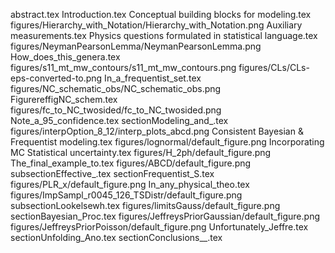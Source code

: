 abstract.tex
Introduction.tex
Conceptual building blocks for modeling.tex
figures/Hierarchy_with_Notation/Hierarchy_with_Notation.png
Auxiliary measurements.tex
Physics questions formulated in statistical language.tex
figures/NeymanPearsonLemma/NeymanPearsonLemma.png
How_does_this_genera.tex
figures/s11_mt_mw_contours/s11_mt_mw_contours.png
figures/CLs/CLs-eps-converted-to.png
In_a_frequentist_set.tex
figures/NC_schematic_obs/NC_schematic_obs.png
FigurereffigNC_schem.tex
figures/fc_to_NC_twosided/fc_to_NC_twosided.png
Note_a_95_confidence.tex
sectionModeling_and_.tex
figures/interpOption_8_12/interp_plots_abcd.png
Consistent Bayesian & Frequentist modeling.tex
figures/lognormal/default_figure.png
Incorporating MC Statistical uncertainty.tex
figures/H_2ph/default_figure.png
The_final_example_to.tex
figures/ABCD/default_figure.png
subsectionEffective_.tex
sectionFrequentist_S.tex
figures/PLR_x/default_figure.png
In_any_physical_theo.tex
figures/ImpSampl_r0045_126_TSDistr/default_figure.png
subsectionLookelsewh.tex
figures/limitsGauss/default_figure.png
sectionBayesian_Proc.tex
figures/JeffreysPriorGaussian/default_figure.png
figures/JeffreysPriorPoisson/default_figure.png
Unfortunately_Jeffre.tex
sectionUnfolding_Ano.tex
sectionConclusions__.tex
